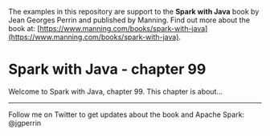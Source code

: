 The examples in this repository are support to the **Spark with Java** book by Jean Georges Perrin and published by Manning. Find out more about the book at: [https://www.manning.com/books/spark-with-java](https://www.manning.com/books/spark-with-java).

# Spark with Java - chapter 99

Welcome to Spark with Java, chapter 99. This chapter is about...

---

Follow me on Twitter to get updates about the book and Apache Spark: @jgperrin
